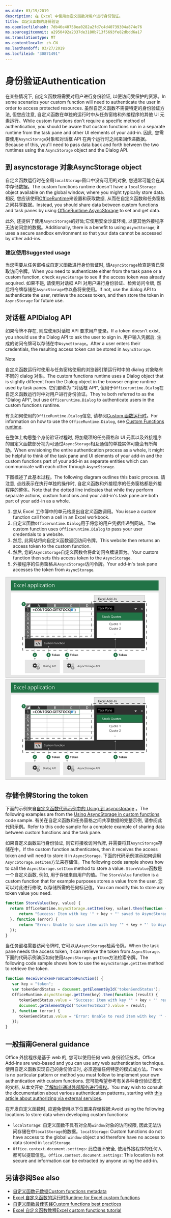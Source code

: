 ```yaml
---
ms.date: 03/19/2019
description: 在 Excel 中使用自定义函数对用户进行身份验证。
title: 自定义函数的身份验证
ms.openlocfilehash: 7db46e40758ea0282a2fd7c4d40739304a874e76
ms.sourcegitcommit: a2950492a2337de3180b713f5693fe82dbdd6a17
ms.translationtype: MT
ms.contentlocale: zh-CN
ms.lasthandoff: 03/27/2019
ms.locfileid: "30871491"
---
```

# <a name="authentication"></a><span data-ttu-id="3a817-103">身份验证</span><span class="sxs-lookup"><span data-stu-id="3a817-103">Authentication</span></span>

<span data-ttu-id="3a817-104">在某些情况下, 自定义函数将需要对用户进行身份验证, 以便访问受保护的资源。</span><span class="sxs-lookup"><span data-stu-id="3a817-104">In some scenarios your custom function will need to authenticate the user in order to access protected resources.</span></span> <span data-ttu-id="3a817-105">虽然自定义函数不需要特定的身份验证方法, 但您应注意, 自定义函数在单独的运行时中从任务窗格和外接程序的其他 UI 元素运行。</span><span class="sxs-lookup"><span data-stu-id="3a817-105">While custom functions don't require a specific method of authentication, you should be aware that custom functions run in a separate runtime from the task pane and other UI elements of your add-in.</span></span> <span data-ttu-id="3a817-106">因此, 您需要使用`AsyncStorage`对象和对话框 API 在两个运行时之间来回传递数据。</span><span class="sxs-lookup"><span data-stu-id="3a817-106">Because of this, you'll need to pass data back and forth between the two runtimes using the `AsyncStorage` object and the Dialog API.</span></span>
  
## <a name="asyncstorage-object"></a><span data-ttu-id="3a817-107">到 asyncstorage 对象</span><span class="sxs-lookup"><span data-stu-id="3a817-107">AsyncStorage object</span></span>

<span data-ttu-id="3a817-108">自定义函数运行时在全局`localStorage`窗口中没有可用的对象, 您通常可能会在其中存储数据。</span><span class="sxs-lookup"><span data-stu-id="3a817-108">The custom functions runtime doesn't have a `localStorage` object available on the global window, where you might typically store data.</span></span> <span data-ttu-id="3a817-109">相反, 您应该使用[OfficeRuntime](/javascript/api/office-runtime/officeruntime.asyncstorage)来设置和获取数据, 从而在自定义函数和任务窗格之间共享数据。</span><span class="sxs-lookup"><span data-stu-id="3a817-109">Instead, you should share data between custom functions and task panes by using [OfficeRuntime.AsyncStorage](/javascript/api/office-runtime/officeruntime.asyncstorage) to set and get data.</span></span>

<span data-ttu-id="3a817-110">此外, 还提供了使用`AsyncStorage`的好处;它使用安全沙盒环境, 以便其他外接程序无法访问您的数据。</span><span class="sxs-lookup"><span data-stu-id="3a817-110">Additionally, there is a benefit to using `AsyncStorage`; it uses a secure sandbox environment so that your data cannot be accessed by other add-ins.</span></span>

### <a name="suggested-usage"></a><span data-ttu-id="3a817-111">建议使用</span><span class="sxs-lookup"><span data-stu-id="3a817-111">Suggested usage</span></span>

<span data-ttu-id="3a817-112">当您需要从任务窗格或自定义函数进行身份验证时, 请`AsyncStorage`检查是否已获取访问令牌。</span><span class="sxs-lookup"><span data-stu-id="3a817-112">When you need to authenticate either from the task pane or a custom function, check `AsyncStorage` to see if the access token was already acquired.</span></span> <span data-ttu-id="3a817-113">如果不是, 请使用对话框 API 对用户进行身份验证、检索访问令牌, 然后将令牌存储在`AsyncStorage`中以备将来使用。</span><span class="sxs-lookup"><span data-stu-id="3a817-113">If not, use the dialog API to authenticate the user, retrieve the access token, and then store the token in `AsyncStorage` for future use.</span></span>

## <a name="dialog-api"></a><span data-ttu-id="3a817-114">对话框 API</span><span class="sxs-lookup"><span data-stu-id="3a817-114">Dialog API</span></span>

<span data-ttu-id="3a817-115">如果令牌不存在, 则应使用对话框 API 要求用户登录。</span><span class="sxs-lookup"><span data-stu-id="3a817-115">If a token doesn't exist, you should use the Dialog API to ask the user to sign in.</span></span> <span data-ttu-id="3a817-116">用户输入凭据后, 生成的访问令牌可以存储在中`AsyncStorage`。</span><span class="sxs-lookup"><span data-stu-id="3a817-116">After a user enters their credentials, the resulting access token can be stored in `AsyncStorage`.</span></span>

> [!NOTE]
> <span data-ttu-id="3a817-117">自定义函数运行时使用与任务窗格使用的浏览器引擎运行时中的 dialog 对象略有不同的 dialog 对象。</span><span class="sxs-lookup"><span data-stu-id="3a817-117">The custom functions runtime uses a Dialog object that is slightly different from the Dialog object in the browser engine runtime used by task panes.</span></span> <span data-ttu-id="3a817-118">它们都称为 "对话框 API", 但用于`Officeruntime.Dialog`在自定义函数运行时中对用户进行身份验证。</span><span class="sxs-lookup"><span data-stu-id="3a817-118">They're both referred to as the "Dialog API", but use `Officeruntime.Dialog` to authenticate users in the custom functions runtime.</span></span>

<span data-ttu-id="3a817-119">有关如何使用的`OfficeRuntime.Dialog`信息, 请参阅[Custom 函数运行时](/office/dev/add-ins/excel/custom-functions-runtime?view=office-js#displaying-a-dialog-box)。</span><span class="sxs-lookup"><span data-stu-id="3a817-119">For information on how to use the `OfficeRuntime.Dialog`, see [Custom Functions runtime](/office/dev/add-ins/excel/custom-functions-runtime?view=office-js#displaying-a-dialog-box).</span></span>

<span data-ttu-id="3a817-120">在整体上构思整个身份验证过程时, 将加载项的任务窗格和 UI 元素以及外接程序的自定义函数部分视为可通过`AsyncStorage`相互通信的单独实体可能会有所帮助。</span><span class="sxs-lookup"><span data-stu-id="3a817-120">When envisioning the entire authentication process as a whole, it might be helpful to think of the task pane and UI elements of your add-in and the custom functions part of your add-in as separate entities which can communicate with each other through `AsyncStorage`.</span></span>

<span data-ttu-id="3a817-121">下图概述了此基本过程。</span><span class="sxs-lookup"><span data-stu-id="3a817-121">The following diagram outlines this basic process.</span></span> <span data-ttu-id="3a817-122">请注意, 点线表示在执行单独的操作时, 自定义函数和外接程序的任务窗格都是外接程序的整体。</span><span class="sxs-lookup"><span data-stu-id="3a817-122">Note that the dotted line indicates that while they perform separate actions, custom functions and your add-in's task pane are both part of your add-in as a whole.</span></span>

1. <span data-ttu-id="3a817-123">您从 Excel 工作簿中的单元格发出自定义函数调用。</span><span class="sxs-lookup"><span data-stu-id="3a817-123">You issue a custom function call from a cell in an Excel workbook.</span></span>
2. <span data-ttu-id="3a817-124">自定义函数`Officeruntime.Dialog`用于将您的用户凭据传递到网站。</span><span class="sxs-lookup"><span data-stu-id="3a817-124">The custom function uses `Officeruntime.Dialog` to pass your user credentials to a website.</span></span>
3. <span data-ttu-id="3a817-125">然后, 此网站将向自定义函数返回访问令牌。</span><span class="sxs-lookup"><span data-stu-id="3a817-125">This website then returns an access token to the custom function.</span></span>
4. <span data-ttu-id="3a817-126">然后, 您的`AsyncStorage`自定义函数会将此访问令牌设置为。</span><span class="sxs-lookup"><span data-stu-id="3a817-126">Your custom function then sets this access token to the `AsyncStorage`.</span></span>
5. <span data-ttu-id="3a817-127">外接程序的任务窗格从`AsyncStorage`访问令牌。</span><span class="sxs-lookup"><span data-stu-id="3a817-127">Your add-in's task pane accesses the token from `AsyncStorage`.</span></span>

<span data-ttu-id="3a817-128">![自定义函数的关系图, 使用对话框 API 获取访问令牌, 然后通过到 asyncstorage API 与任务窗格共享令牌。](../images/authentication-diagram.png "身份验证图。")</span><span class="sxs-lookup"><span data-stu-id="3a817-128">![Diagram of custom function using dialog API to get access token, and then share token with task pane through the AsyncStorage API.](../images/authentication-diagram.png "Authentication diagram.")</span></span>

## <a name="storing-the-token"></a><span data-ttu-id="3a817-129">存储令牌</span><span class="sxs-lookup"><span data-stu-id="3a817-129">Storing the token</span></span>

<span data-ttu-id="3a817-130">下面的示例来自[自定义函数代码示例中的 Using 到 asyncstorage](https://github.com/OfficeDev/PnP-OfficeAddins/tree/master/Excel-custom-functions/AsyncStorage) 。</span><span class="sxs-lookup"><span data-stu-id="3a817-130">The following examples are from the [Using AsyncStorage in custom functions](https://github.com/OfficeDev/PnP-OfficeAddins/tree/master/Excel-custom-functions/AsyncStorage) code sample.</span></span> <span data-ttu-id="3a817-131">有关在自定义函数和任务窗格之间共享数据的完整示例, 请参阅此代码示例。</span><span class="sxs-lookup"><span data-stu-id="3a817-131">Refer to this code sample for a complete example of sharing data between custom functions and the task pane.</span></span>

<span data-ttu-id="3a817-132">如果自定义函数进行身份验证, 则它将接收访问令牌, 并需要将其`AsyncStorage`存储在中。</span><span class="sxs-lookup"><span data-stu-id="3a817-132">If the custom function authenticates, then it receives the access token and will need to store it in `AsyncStorage`.</span></span> <span data-ttu-id="3a817-133">下面的代码示例演示如何调用`AsyncStorage.setItem`方法来存储值。</span><span class="sxs-lookup"><span data-stu-id="3a817-133">The following code sample shows how to call the `AsyncStorage.setItem` method to store a value.</span></span> <span data-ttu-id="3a817-134">`StoreValue`函数是一个自定义函数, 例如, 用于存储来自用户的值。</span><span class="sxs-lookup"><span data-stu-id="3a817-134">The `StoreValue` function is a custom function that for example purposes stores a value from the user.</span></span> <span data-ttu-id="3a817-135">您可以对此进行修改, 以存储所需的任何标记值。</span><span class="sxs-lookup"><span data-stu-id="3a817-135">You can modify this to store any token value you need.</span></span>

```javascript
function StoreValue(key, value) {
  return OfficeRuntime.AsyncStorage.setItem(key, value).then(function (result) {
      return "Success: Item with key '" + key + "' saved to AsyncStorage.";
  }, function (error) {
      return "Error: Unable to save item with key '" + key + "' to AsyncStorage. " + error;
  });
}
```

<span data-ttu-id="3a817-136">当任务窗格需要访问令牌时, 它可以从`AsyncStorage`检索令牌。</span><span class="sxs-lookup"><span data-stu-id="3a817-136">When the task pane needs the access token, it can retrieve the token from `AsyncStorage`.</span></span> <span data-ttu-id="3a817-137">下面的代码示例演示如何使用`AsyncStorage.getItem`方法检索令牌。</span><span class="sxs-lookup"><span data-stu-id="3a817-137">The following code sample shows how to use the `AsyncStorage.getItem` method to retrieve the token.</span></span>

```javascript
function ReceiveTokenFromCustomFunction() {
   var key = "token";
   var tokenSendStatus = document.getElementById('tokenSendStatus');
   OfficeRuntime.AsyncStorage.getItem(key).then(function (result) {
      tokenSendStatus.value = "Success: Item with key '" + key + "' read from AsyncStorage.";
      document.getElementById('tokenTextBox2').value = result;
   }, function (error) {
      tokenSendStatus.value = "Error: Unable to read item with key '" + key + "' from AsyncStorage. " + error;
   });
}
```

## <a name="general-guidance"></a><span data-ttu-id="3a817-138">一般指南</span><span class="sxs-lookup"><span data-stu-id="3a817-138">General guidance</span></span>

<span data-ttu-id="3a817-139">Office 外接程序是基于 web 的, 您可以使用任何 web 身份验证技术。</span><span class="sxs-lookup"><span data-stu-id="3a817-139">Office Add-ins are web-based and you can use any web authentication technique.</span></span> <span data-ttu-id="3a817-140">使用自定义函数实现自己的身份验证时, 必须遵循任何特定的模式或方法。</span><span class="sxs-lookup"><span data-stu-id="3a817-140">There is no particular pattern or method you must follow to implement your own authentication with custom functions.</span></span> <span data-ttu-id="3a817-141">您可能希望参考有关各种身份验证模式的文档, 从本文开始,[了解如何通过外部服务进行授权](/office/dev/add-ins/develop/auth-external-add-ins?view=office-js)。</span><span class="sxs-lookup"><span data-stu-id="3a817-141">You may wish to consult the documentation about various authentication patterns, starting with [this article about authorizing via external services](/office/dev/add-ins/develop/auth-external-add-ins?view=office-js).</span></span>  

<span data-ttu-id="3a817-142">在开发自定义函数时, 应避免使用以下位置来存储数据:</span><span class="sxs-lookup"><span data-stu-id="3a817-142">Avoid using the following locations to store data when developing custom functions:</span></span>  

- <span data-ttu-id="3a817-143">`localStorage`: 自定义函数不具有对全局`window`对象的访问权限, 因此无法访问存储在中`localStorage`的数据。</span><span class="sxs-lookup"><span data-stu-id="3a817-143">`localStorage`: Custom functions do not have access to the global `window` object and therefore have no access to data     stored in `localStorage`.</span></span>
- <span data-ttu-id="3a817-144">`Office.context.document.settings`: 此位置不安全, 使用外接程序的任何人都可以提取信息。</span><span class="sxs-lookup"><span data-stu-id="3a817-144">`Office.context.document.settings`:  This location is not secure and information can be extracted by anyone using the     add-in.</span></span>

## <a name="see-also"></a><span data-ttu-id="3a817-145">另请参阅</span><span class="sxs-lookup"><span data-stu-id="3a817-145">See also</span></span>

* [<span data-ttu-id="3a817-146">自定义函数元数据</span><span class="sxs-lookup"><span data-stu-id="3a817-146">Custom functions metadata</span></span>](custom-functions-json.md)
* [<span data-ttu-id="3a817-147">Excel 自定义函数的运行时</span><span class="sxs-lookup"><span data-stu-id="3a817-147">Runtime for Excel custom functions</span></span>](custom-functions-runtime.md)
* [<span data-ttu-id="3a817-148">自定义函数最佳实践</span><span class="sxs-lookup"><span data-stu-id="3a817-148">Custom functions best practices</span></span>](custom-functions-best-practices.md)
* [<span data-ttu-id="3a817-149">Excel 自定义函数教程</span><span class="sxs-lookup"><span data-stu-id="3a817-149">Excel custom functions tutorial</span></span>](excel-tutorial-custom-functions.md)
